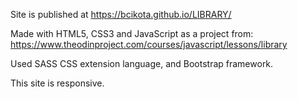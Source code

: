 Site is published at https://bcikota.github.io/LIBRARY/

Made with HTML5, CSS3 and JavaScript as a project from: https://www.theodinproject.com/courses/javascript/lessons/library

Used SASS CSS extension language, and Bootstrap framework.

This site is responsive.
